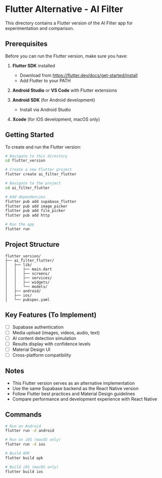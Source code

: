 # Flutter Alternative - AI Filter

This directory contains a Flutter version of the AI Filter app for experimentation and comparison.

## Prerequisites

Before you can run the Flutter version, make sure you have:

1. **Flutter SDK** installed
   - Download from https://flutter.dev/docs/get-started/install
   - Add Flutter to your PATH

2. **Android Studio** or **VS Code** with Flutter extensions

3. **Android SDK** (for Android development)
   - Install via Android Studio

4. **Xcode** (for iOS development, macOS only)

## Getting Started

To create and run the Flutter version:

```bash
# Navigate to this directory
cd flutter_version

# Create a new Flutter project
flutter create ai_filter_flutter

# Navigate to the project
cd ai_filter_flutter

# Add dependencies
flutter pub add supabase_flutter
flutter pub add image_picker
flutter pub add file_picker
flutter pub add http

# Run the app
flutter run
```

## Project Structure

```
flutter_version/
├── ai_filter_flutter/
│   ├── lib/
│   │   ├── main.dart
│   │   ├── screens/
│   │   ├── services/
│   │   ├── widgets/
│   │   └── models/
│   ├── android/
│   ├── ios/
│   └── pubspec.yaml
```

## Key Features (To Implement)

- [ ] Supabase authentication
- [ ] Media upload (images, videos, audio, text)
- [ ] AI content detection simulation
- [ ] Results display with confidence levels
- [ ] Material Design UI
- [ ] Cross-platform compatibility

## Notes

- This Flutter version serves as an alternative implementation
- Use the same Supabase backend as the React Native version
- Follow Flutter best practices and Material Design guidelines
- Compare performance and development experience with React Native

## Commands

```bash
# Run on Android
flutter run -d android

# Run on iOS (macOS only)
flutter run -d ios

# Build APK
flutter build apk

# Build iOS (macOS only)
flutter build ios
```
